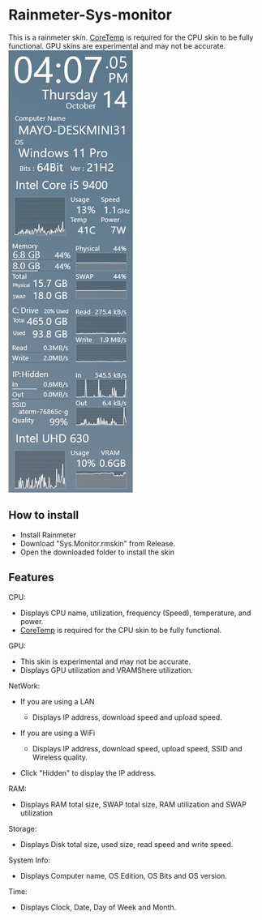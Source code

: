 # Rainmeter-Sys-monitor
 
 This is a rainmeter skin.
[CoreTemp](https://www.alcpu.com/CoreTemp/) is required for the CPU skin to be fully functional.
 GPU skins are experimental and may not be accurate.
![Skin](misc/Screenshot.png)

## How to install

+ Install Rainmeter
+ Download "Sys.Monitor.rmskin" from Release.
+ Open the downloaded folder to install the skin

## Features

CPU:
+ Displays CPU name, utilization, frequency (Speed), temperature, and power.
+ [CoreTemp](https://www.alcpu.com/CoreTemp/) is required for the CPU skin to be fully functional.

GPU:
+ This skin is experimental and may not be accurate.
+ Displays GPU utilization and VRAMShere utilization.

NetWork:
+ If you are using a LAN
    + Displays IP address, download speed and upload speed.
+ If you are using a WiFi
    + Displays IP address, download speed, upload speed, SSID and Wireless quality.

+  Click "Hidden" to display the IP address.

RAM:
+ Displays RAM total size, SWAP total size, RAM utilization and SWAP utilization

Storage:
+ Displays Disk total size, used size, read speed and write speed.

System Info:
+ Displays Computer name, OS Edition, OS Bits and OS version.

Time:
+ Displays Clock, Date, Day of Week and Month.
